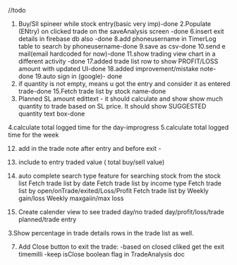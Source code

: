 //todo
1. Buy/Sll spineer while stock entry(basic very imp)-done
2.Populate (ENtry) on clicked trade on the saveAnalysis screen  -done
6.insert exit details in firebase db also -done
8.add phoneusername in TimerLog table to search by  phoneusername-done
9.save as csv-done
10.send e mail(email hardcoded for now)-done
11.show trading view chart in a different activity -done
17.added trade list row to show PROFIT/LOSS amount with updated UI-done
18.added improvement/mistake note-done
19.auto sign in (google)- done
13. if quantity is not empty, means u got the entry and consider it as entered trade-done
15.Fetch trade list by stock name-done
8. Planned SL amount edittext  - it should calculate and show show much quantity to trade based on SL price.
  It should show SUGGESTED quantity text box-done

4.calculate total logged time for the day-improgress
5.calculate total logged time for the week



12. add in the trade note after entry and  before exit -
13. include to entry traded value ( total buy/sell value)
14. auto complete search type feature for searching stock from the stock list
Fetch trade list by date
Fetch trade list by income type
Fetch trade list by open/onTrade/exited/Loss/Profit
Fetch trade list by Weekly gain/loss  Weekly maxgaiin/max loss

16. Create calender view to see traded day/no traded day/profit/loss/trade planned/trade entry



3.Show percentage in trade details rows in the trade list as well.

7. Add Close button to exit the trade:  -based on closed cliked get the exit timemilli  -keep isClose boolean flag in TradeAnalysis doc





